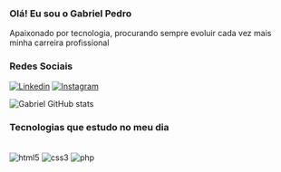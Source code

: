 
### Olá! Eu sou o Gabriel Pedro

Apaixonado por tecnologia, procurando sempre evoluir cada vez mais minha carreira profissional

### Redes Sociais

[![Linkedin](https://img.shields.io/badge/LinkedIn-0077B5?style=for-the-badge&logo=linkedin&logoColor=white)](https://www.linkedin.com/in/gabriel-pedro-dsantos/)
[![Instagram](https://img.shields.io/badge/Instagram-E4405F?style=for-the-badge&logo=instagram&logoColor=white)](https://www.instagram.com/pss.gabriel/?next=%2F)

![Gabriel GitHub stats](https://github-readme-stats.vercel.app/api?username=gabrielpedrosantos&show_icons=true&theme=radical)

### Tecnologias que estudo no meu dia

<div style="display: inline_block"><br/>
<img align="center" alt="html5" src="https://img.shields.io/badge/HTML5-E34F26?style=for-the-badge&logo=html5&logoColor=white" />
<img align="center" alt="css3" src="https://img.shields.io/badge/CSS3-1572B6?style=for-the-badge&logo=css3&logoColor=white" />
<img align="center" alt="php" src="https://img.shields.io/badge/PHP-777BB4?style=for-the-badge&logo=php&logoColor=white" />
